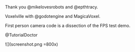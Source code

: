 Thank you @mikelovesrobots and @epthtracy.

Voxelville with @godotengine and MagicaVoxel. 

First person camera code is a dissection of the FPS test demo. 

@TutorialDoctor

![](screenshot.png =800x)